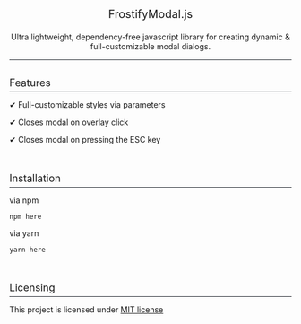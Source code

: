 <div style="text-align: center; border-bottom: 1px solid #21262D;padding-bottom:15px;">
<div style="font-size: 20px;margin-bottom:20px;">FrostifyModal.js</div>
<div>Ultra lightweight, dependency-free javascript library for creating dynamic & full-customizable modal dialogs.</div>
</div>


<div style="border-bottom: 1px solid #21262D;font-size:18px;margin-top:30px;padding-bottom:5px;">
Features
</div>

✔ Full-customizable styles via parameters

✔ Closes modal on overlay click

✔ Closes modal on pressing the ESC key


<div style="border-bottom: 1px solid #21262D;font-size:18px;margin-top:50px;padding-bottom:5px;">
Installation
</div>

via npm

`npm here`

via yarn

`yarn here`


<div style="border-bottom: 1px solid #21262D;font-size:18px;margin-top:50px;padding-bottom:5px;">
Licensing
</div>

This project is licensed under <a href="https://opensource.org/licenses/MIT" rel="nofollow">MIT license</a>